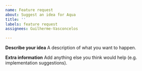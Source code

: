 ```yaml
---
name: Feature request
about: Suggest an idea for Aqua
title: ''
labels: feature request
assignees: Guilherme-Vasconcelos

---
```


**Describe your idea**
A description of what you want to happen.

**Extra information**
Add anything else you think would help (e.g. implementation suggestions).
